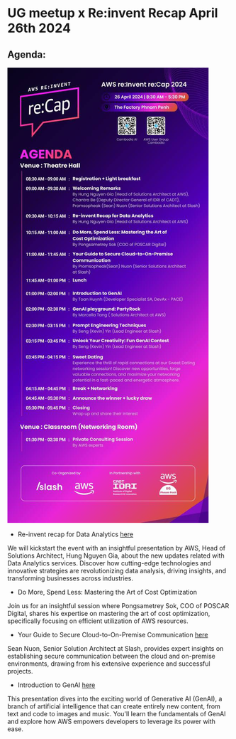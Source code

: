 # UG meetup x Re:invent Recap April 26th 2024

## Agenda:
![agenda](./Agenda.jpg)

- Re-invent recap for Data Analytics [here](./Reinvent_Recap_2024_Cambodia_v.1.0.pdf)

We will kickstart the event with an insightful presentation by AWS, Head of Solutions Architect, Hung Nguyen Gia, about  the new updates related with Data Analytics services.
Discover how cutting-edge technologies and innovative strategies are revolutionizing data analysis, driving insights, and transforming businesses across industries.

- Do More, Spend Less: Mastering the Art of Cost Optimization

Join us for an insightful session where Pongsametrey Sok, COO of POSCAR Digital, shares his expertise on mastering the art of cost optimization, specifically focusing on efficient utilization of AWS resources.

- Your Guide to Secure Cloud-to-On-Premise Communication [here](./Guide_to_secure_Cloud-to-on-premise_Communication.pdf)

Sean Nuon, Senior Solution Architect at Slash, provides expert insights on establishing secure communication between the cloud and on-premise environments, drawing from his extensive experience and successful projects.

- Introduction to GenAI [here](./Prompt_Engineering.pdf)

This presentation dives into the exciting world of Generative AI (GenAI), a branch of artificial intelligence that can create entirely new content, from text and code to images and music. You'll learn the fundamentals of GenAI and explore how AWS empowers developers to leverage its power with ease.

